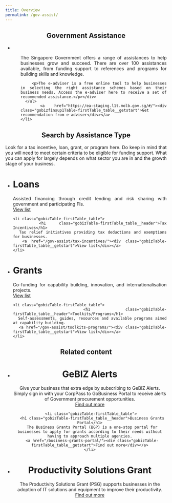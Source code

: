 ```yaml
---
title: Overview
permalink: /gov-assist/
---
```


<center><h2>Government Assistance</h2>

<div class="gobizfinsup1Table">
  <ul class="gobizfinsup1Table-firstTable">
    <li class="gobizfinsup1Table-firstTable_table">
      <ul class="gobizfinsup1Table-firstTable_table__options">
        <div align="justify"><p>The Singapore Government offers a range of assistances to help businesses grow and succeed. There are over 100 assistances available, from funding support to references and programs for building skills and knowledge.</p> 

        <p>The e-adviser is a free online tool to help businesses in selecting the right assistance schemes based on their business needs. Access the e-adviser here to receive a set of recommended assistance.</p></div>
      </ul>
      <a href="https://ea-staging.l1t.molb.gov.sg/#/"><div class="gobizfinsup1Table-firstTable_table__getstart">Get recommendation from e-adviser</div></a>
    </li>
  </ul>
</div>

<center><h2>Search by Assistance Type</h2></center>

<div align="justify"><p>Look for a tax incentive, loan, grant, or program here. Do keep in mind that you will need to meet certain criteria to be eligible for funding support. What you can apply for largely depends on what sector you are in and the growth stage of your business.


<div class="gobizTable">
  <ul class="gobizTable-firstTable">
    <li class="gobizTable-firstTable_table">
      <h1 class="gobizTable-firstTable_table__header">Loans</h1>
      Assisted financing through credit lending and risk sharing with government and participating FIs.
      <a href="/gov-assist/loans/"><div class="gobizTable-firstTable_table__getstart">View list</div></a>
    </li>

    <li class="gobizTable-firstTable_table">
      <h1 class="gobizTable-firstTable_table__header">Tax Incentives</h1>
      Tax relief initiatives providing tax deductions and exemptions for businesses.
      <a href="/gov-assist/tax-incentives/"><div class="gobizTable-firstTable_table__getstart">View list</div></a>
    </li>
  </ul>
</div>

<div class="gobizTable">
  <ul class="gobizTable-firstTable">
    <li class="gobizTable-firstTable_table">
      <h1 class="gobizTable-firstTable_table__header">Grants</h1>
      Co-funding for capability building, innovation, and internationalisation projects.
      <a href="/gov-assist/grants/"><div class="gobizTable-firstTable_table__getstart">View list</div></a>
    </li>

    <li class="gobizTable-firstTable_table">
      <h1 class="gobizTable-firstTable_table__header">Toolkits/Programs</h1>
      Self-assessments, guides, resources and available programs aimed at capability building.
      <a href="/gov-assist/toolkits-programs/"><div class="gobizTable-firstTable_table__getstart">View list</div></a>
    </li>
  </ul>
</div>

<center><h2>Related content</h2>

<div class="gobizTable">
  <ul class="gobizTable-firstTable">
    <li class="gobizTable-firstTable_table">
      <h1 class="gobizTable-firstTable_table__header">GeBIZ Alerts</h1>
      Give your business that extra edge by subscribing to GeBIZ Alerts. Simply sign in with your CorpPass to GoBusiness Portal to receive alerts of Government procurement opportunities.
      <a href="/gebiz-alerts/"><div class="gobizTable-firstTable_table__getstart">Find out more</div></a>
    </li>

     <li class="gobizTable-firstTable_table">
      <h1 class="gobizTable-firstTable_table__header">Business Grants Portal</h1>
      The Business Grants Portal (BGP) is a one-stop portal for businesses to apply for grants according to their needs without having to approach multiple agencies.
      <a href="/business-grants-portal/"><div class="gobizTable-firstTable_table__getstart">Find out more</div></a>
    </li>
  </ul>
</div>

<div class="gobizTable">
  <ul class="gobizTable-firstTable">
    <li class="gobizTable-firstTable_table">
      <h1 class="gobizTable-firstTable_table__header">Productivity Solutions Grant</h1>
      The Productivity Solutions Grant (PSG) supports businesses in the adoption of IT solutions and equipment to improve their productivity.
      <a href="/psg/"><div class="gobizTable-firstTable_table__getstart">Find out more</div></a>
    </li>
  </ul>
</div>